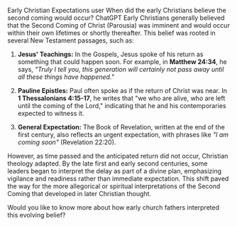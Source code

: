 Early Christian Expectations
user
When did the early Christians believe the second coming would occur? 
ChatGPT
Early Christians generally believed that the Second Coming of Christ (Parousia) was imminent and would occur within their own lifetimes or shortly thereafter. This belief was rooted in several New Testament passages, such as:  

1. **Jesus' Teachings:** In the Gospels, Jesus spoke of his return as something that could happen soon. For example, in **Matthew 24:34**, he says, *"Truly I tell you, this generation will certainly not pass away until all these things have happened."*  

2. **Pauline Epistles:** Paul often spoke as if the return of Christ was near. In **1 Thessalonians 4:15-17**, he writes that "we who are alive, who are left until the coming of the Lord," indicating that he and his contemporaries expected to witness it.  

3. **General Expectation:** The Book of Revelation, written at the end of the first century, also reflects an urgent expectation, with phrases like *"I am coming soon"* (Revelation 22:20).  

However, as time passed and the anticipated return did not occur, Christian theology adapted. By the late first and early second centuries, some leaders began to interpret the delay as part of a divine plan, emphasizing vigilance and readiness rather than immediate expectation. This shift paved the way for the more allegorical or spiritual interpretations of the Second Coming that developed in later Christian thought.  

Would you like to know more about how early church fathers interpreted this evolving belief?
